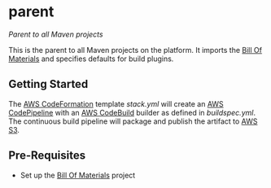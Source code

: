 # parent
_Parent to all Maven projects_

This is the parent to all Maven projects on the platform. It imports the [Bill Of Materials](https://github.com/varunmc/bill-of-materials) and specifies defaults for build plugins.

## Getting Started
The [AWS CodeFormation](https://console.aws.amazon.com/cloudformation/home?region=us-east-1#/stack/detail?stackId=arn:aws:cloudformation:us-east-1:497513737772:stack%2FParent%2F63ea9940-92e3-11e7-892d-50d501eb4c17) template _stack.yml_ will create an [AWS CodePipeline](https://console.aws.amazon.com/codepipeline/home?region=us-east-1#/view/Parent) with an [AWS CodeBuild](https://console.aws.amazon.com/codebuild/home?region=us-east-1#/projects/Parent/view) builder as defined in _buildspec.yml_. The continuous build pipeline will package and publish the artifact to [AWS S3](https://s3.console.aws.amazon.com/s3/buckets/maven.varun.mc/mc/varun/parent/?region=us-east-1&tab=overview).

## Pre-Requisites
* Set up the [Bill Of Materials](https://github.com/varunmc/bill-of-materials) project
